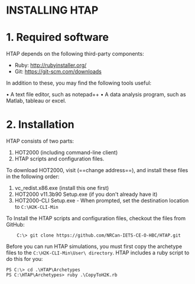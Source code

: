

INSTALLING HTAP
===============

# 1. Required software

HTAP depends on the following third-party components:
   
- Ruby: http://rubyinstaller.org/ 
- Git: https://git-scm.com/downloads  
   
In addition to these, you may find the following tools useful: 
   
   • A text file editor, such as notepad++
   • A data analysis program, such as Matlab, tableau or excel. 


# 2. Installation
 
   
HTAP consists of two parts:

1.  HOT2000 (including command-line client) 
2.  HTAP scripts and configuration files. 

To download HOT2000, visit (==change address==), 
and install these files in the following order:
   1. vc_redist.x86.exe (install this one first)
   2. HOT2000 v11.3b90 Setup.exe (if you don't already have it)
   3. HOT2000-CLI Setup.exe - When prompted, set the destination location to `C:\H2K-CLI-Min` 

To Install the HTAP scripts and configuration files, checkout the files from GitHub:
    
        C:\> git clone https://github.com/NRCan-IETS-CE-O-HBC/HTAP.git
    
 Before you can run HTAP simulations, you must first copy the archetype files to the 
 `C:\H2K-CLI-Min\User\ directory`. HTAP includes a ruby script to do this for you:

    PS C:\> cd .\HTAP\Archetypes
    PS C:\HTAP\Archetypes> ruby .\CopyToH2K.rb
